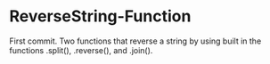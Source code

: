 # ReverseString-Function

First commit. Two functions that reverse a string by using built in the functions .split(), .reverse(), and .join().
